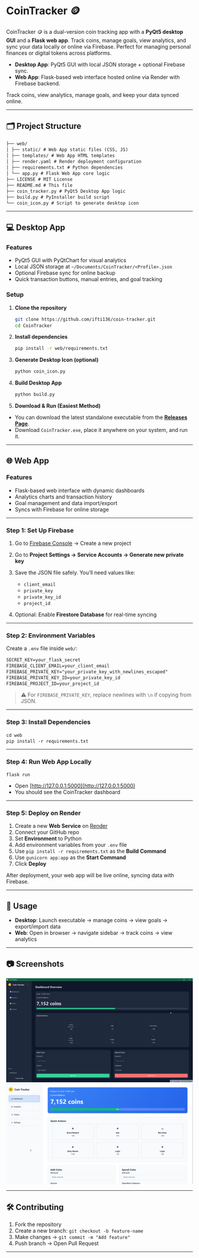 # CoinTracker 🪙

CoinTracker 🪙 is a dual-version coin tracking app with a **PyQt5 desktop GUI** and a **Flask web app**. Track coins, manage goals, view analytics, and sync your data locally or online via Firebase. Perfect for managing personal finances or digital tokens across platforms.

- **Desktop App**: PyQt5 GUI with local JSON storage + optional Firebase sync.  
- **Web App**: Flask-based web interface hosted online via Render with Firebase backend.  

Track coins, view analytics, manage goals, and keep your data synced online.

---

## 🗂️ Project Structure

```
├── web/
│ ├── static/ # Web App static files (CSS, JS)
│ ├── templates/ # Web App HTML templates
│ ├── render.yaml # Render deployment configuration
│ ├── requirements.txt # Python dependencies
│ └── app.py # Flask Web App core logic
├── LICENSE # MIT License
├── README.md # This file
├── coin_tracker.py # PyQt5 Desktop App logic
├── build.py # PyInstaller build script
└── coin_icon.py # Script to generate desktop icon
```
---

## 💻 Desktop App

### Features

- PyQt5 GUI with PyQtChart for visual analytics  
- Local JSON storage at `~/Documents/CoinTracker/<Profile>.json`  
- Optional Firebase sync for online backup  
- Quick transaction buttons, manual entries, and goal tracking  

### Setup

1. **Clone the repository**

    ```bash
    git clone https://github.com/ifti136/coin-tracker.git
    cd CoinTracker
    ```

2. **Install dependencies**

    ```bash
    pip install -r web/requirements.txt
    ```

3. **Generate Desktop Icon (optional)**

    ```bash
    python coin_icon.py
    ```

4. **Build Desktop App**

    ```bash
    python build.py
    ```

5. **Download & Run (Easiest Method)**

- You can download the latest standalone executable from the **[Releases Page](https://github.com/ifti136/Coin-Tracker/releases/tag/v1.0)**.
- Download `CoinTracker.exe`, place it anywhere on your system, and run it.

---

## 🌐 Web App

### Features

- Flask-based web interface with dynamic dashboards  
- Analytics charts and transaction history  
- Goal management and data import/export  
- Syncs with Firebase for online storage  

---

### Step 1: Set Up Firebase

1. Go to [Firebase Console](https://console.firebase.google.com/) → Create a new project  
2. Go to **Project Settings → Service Accounts → Generate new private key**  
3. Save the JSON file safely. You’ll need values like:  
   - `client_email`  
   - `private_key`  
   - `private_key_id`  
   - `project_id`  

4. Optional: Enable **Firestore Database** for real-time syncing  

---

### Step 2: Environment Variables

Create a `.env` file inside `web/`:

    SECRET_KEY=your_flask_secret
    FIREBASE_CLIENT_EMAIL=your_client_email
    FIREBASE_PRIVATE_KEY="your_private_key_with_newlines_escaped"
    FIREBASE_PRIVATE_KEY_ID=your_private_key_id
    FIREBASE_PROJECT_ID=your_project_id

> ⚠️ For `FIREBASE_PRIVATE_KEY`, replace newlines with `\n` if copying from JSON.

---

### Step 3: Install Dependencies

    cd web
    pip install -r requirements.txt

---

### Step 4: Run Web App Locally

    flask run

- Open [http://127.0.0.1:5000](http://127.0.0.1:5000)  
- You should see the CoinTracker dashboard  

---

### Step 5: Deploy on Render

1. Create a new **Web Service** on [Render](https://render.com/)  
2. Connect your GitHub repo  
3. Set **Environment** to Python  
4. Add environment variables from your `.env` file  
5. Use `pip install -r requirements.txt` as the **Build Command**  
6. Use `gunicorn app:app` as the **Start Command**  
7. Click **Deploy**  

After deployment, your web app will be live online, syncing data with Firebase.

---

## 📝 Usage

- **Desktop**: Launch executable → manage coins → view goals → export/import data  
- **Web**: Open in browser → navigate sidebar → track coins → view analytics  

---

## 📷 Screenshots

![Desktop Dashboard](screenshots/desktop_dashboard.png)
![Web Dashboard](screenshots/web_dashboard.png)

---

## 🛠️ Contributing

1. Fork the repository  
2. Create a new branch: `git checkout -b feature-name`  
3. Make changes → `git commit -m "Add feature"`  
4. Push branch → Open Pull Request  

---
